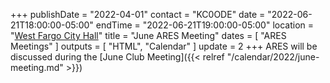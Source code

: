 +++
publishDate = "2022-04-01"
contact = "KC0ODE"
date = "2022-06-21T18:00:00-05:00"
endTime = "2022-06-21T19:00:00-05:00"
location = "[West Fargo City Hall](/places/west-fargo-city-hall/)"
title = "June ARES Meeting"
dates = [ "ARES Meetings" ]
outputs = [ "HTML", "Calendar" ]
update = 2
+++
ARES will be discussed during the 
[June Club Meeting]({{< relref "/calendar/2022/june-meeting.md" >}})
